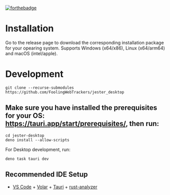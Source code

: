 [![forthebadge](https://forthebadge.com/images/featured/featured-powered-by-electricity.svg)](https://forthebadge.com)


# Installation
Go to the release page to download the corresponding installation package for your opearing system.
Supports Windows (x64/x86), Linux (x64/arm64) and macOS (intel/apple).

# Development
```
git clone --recurse-submodules https://github.com/FoolingWebTrackers/jester_desktop
```
## Make sure you have installed the prerequisites for your OS: https://tauri.app/start/prerequisites/, then run:

```
cd jester-desktop
deno install --allow-scripts
```

For Desktop development, run:
```
deno task tauri dev
```

## Recommended IDE Setup

- [VS Code](https://code.visualstudio.com/) + [Volar](https://marketplace.visualstudio.com/items?itemName=Vue.volar) + [Tauri](https://marketplace.visualstudio.com/items?itemName=tauri-apps.tauri-vscode) + [rust-analyzer](https://marketplace.visualstudio.com/items?itemName=rust-lang.rust-analyzer)

